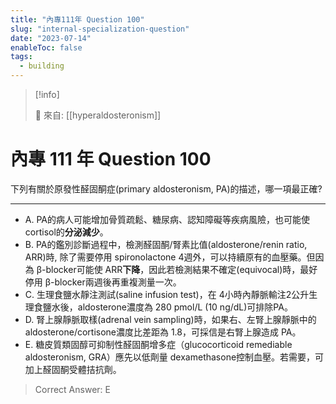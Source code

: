 ```yaml
---
title: "內專111年 Question 100"
slug: "internal-specialization-question"
date: "2023-07-14"
enableToc: false
tags:
  - building
---
```


> [!info]
>
> 🌱 來自: [[hyperaldosteronism]]

# 內專 111 年 Question 100

下列有關於原發性醛固酮症(primary aldosteronism, PA)的描述，哪一項最正確?

---
- A. PA的病人可能增加骨質疏鬆、糖尿病、認知障礙等疾病風險，也可能使 cortisol的**分泌減少**。
- B. PA的鑑別診斷過程中，檢測醛固酮/腎素比值(aldosterone/renin ratio, ARR)時, 除了需要停用 spironolactone 4週外，可以持續原有的血壓藥。但因為 β-blocker可能使 ARR**下降**，因此若檢測結果不確定(equivocal)時，最好停用 β-blocker兩週後再重複測量一次。
- C. 生理食鹽水靜注測試(saline infusion test)，在 4小時內靜脈輸注2公升生理食鹽水後，aldosterone濃度為 280 pmol/L (10 ng/dL)可排除PA。
- D. 腎上腺靜脈取樣(adrenal vein sampling)時，如果右、左腎上腺靜脈中的 aldosterone/cortisone濃度比差距為 1.8，可採信是右腎上腺造成 PA。
- E. 糖皮質類固醇可抑制性醛固酮增多症（glucocorticoid remediable aldosteronism, GRA）應先以低劑量 dexamethasone控制血壓。若需要，可加上醛固酮受體拮抗劑。
> Correct Answer: E
